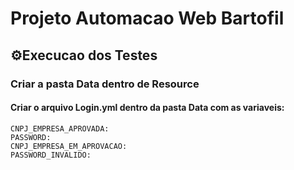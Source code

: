 # Projeto Automacao Web Bartofil

## ⚙️Execucao dos Testes

### Criar a pasta Data dentro de Resource
#### Criar o arquivo Login.yml dentro da pasta Data com as variaveis:
```
CNPJ_EMPRESA_APROVADA:
PASSWORD: 
CNPJ_EMPRESA_EM_APROVACAO: 
PASSWORD_INVALIDO:
```
